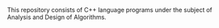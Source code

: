 This repository consists of C++ language programs under the subject of Analysis and Design of Algorithms.
